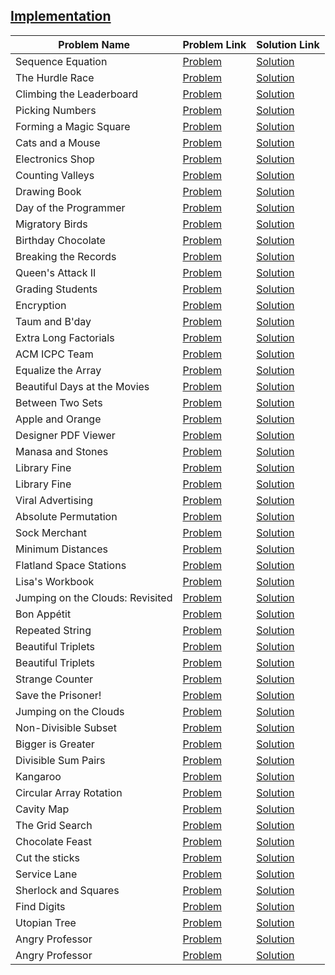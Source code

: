## [Implementation](https://www.hackerrank.com/domains/algorithms/implementation)

Problem Name|Problem Link|Solution Link
---|---|---
Sequence Equation|[Problem](https://www.hackerrank.com/challenges/permutation-equation/problem)|[Solution](./permutation-equation.java)
The Hurdle Race|[Problem](https://www.hackerrank.com/challenges/the-hurdle-race/problem)|[Solution](./the-hurdle-race.py)
Climbing the Leaderboard|[Problem](https://www.hackerrank.com/challenges/climbing-the-leaderboard/problem)|[Solution](./climbing-the-leaderboard.py)
Picking Numbers|[Problem](https://www.hackerrank.com/challenges/picking-numbers/problem)|[Solution](./picking-numbers.py)
Forming a Magic Square|[Problem](https://www.hackerrank.com/challenges/magic-square-forming/problem)|[Solution](./magic-square-forming.py)
Cats and a Mouse|[Problem](https://www.hackerrank.com/challenges/cats-and-a-mouse/problem)|[Solution](./cats-and-a-mouse.py)
Electronics Shop|[Problem](https://www.hackerrank.com/challenges/electronics-shop/problem)|[Solution](./electronics-shop.py)
Counting Valleys|[Problem](https://www.hackerrank.com/challenges/counting-valleys/problem)|[Solution](./counting-valleys.py)
Drawing Book |[Problem](https://www.hackerrank.com/challenges/drawing-book/problem)|[Solution](./drawing-book.py)
Day of the Programmer|[Problem](https://www.hackerrank.com/challenges/day-of-the-programmer/problem)|[Solution](./day-of-the-programmer.py)
Migratory Birds|[Problem](https://www.hackerrank.com/challenges/migratory-birds/problem)|[Solution](./migratory-birds.py)
Birthday Chocolate|[Problem](https://www.hackerrank.com/challenges/the-birthday-bar/problem)|[Solution](./the-birthday-bar.py)
Breaking the Records|[Problem](https://www.hackerrank.com/challenges/breaking-best-and-worst-records/problem)|[Solution](./breaking-best-and-worst-records.php)
Queen's Attack II|[Problem](https://www.hackerrank.com/challenges/queens-attack-2/problem)|[Solution](./queens-attack-2.cpp)
Grading Students|[Problem](https://www.hackerrank.com/challenges/grading/problem)|[Solution](./grading.cpp)
Encryption|[Problem](https://www.hackerrank.com/challenges/encryption/problem)|[Solution](./encryption.java)
Taum and B'day|[Problem](https://www.hackerrank.com/challenges/taum-and-bday/problem)|[Solution](./taum-and-bday.cpp)
Extra Long Factorials|[Problem](https://www.hackerrank.com/challenges/extra-long-factorials/problem)|[Solution](./extra-long-factorials.java)|[C++ Solution](./extra-long-factorials.cpp)
ACM ICPC Team|[Problem](https://www.hackerrank.com/challenges/acm-icpc-team/problem)|[Solution](./acm-icpc-team.cpp)
Equalize the Array|[Problem](https://www.hackerrank.com/challenges/equality-in-a-array/problem)|[Solution](./equality-in-a-array.php)
Beautiful Days at the Movies|[Problem](https://www.hackerrank.com/challenges/beautiful-days-at-the-movies/problem)|[Solution](./beautiful-days-at-the-movies.cpp)
Between Two Sets|[Problem](https://www.hackerrank.com/challenges/between-two-sets/problem)|[Solution](./between-two-sets.cpp)
Apple and Orange|[Problem](https://www.hackerrank.com/challenges/apple-and-orange/problem)|[Solution](./apple-and-orange.cpp)
Designer PDF Viewer|[Problem](https://www.hackerrank.com/challenges/designer-pdf-viewer/problem)|[Solution](./designer-pdf-viewer.cpp)
Manasa and Stones|[Problem](https://www.hackerrank.com/challenges/manasa-and-stones/problem)|[Solution](./manasa-and-stones.php)
Library Fine|[Problem](https://www.hackerrank.com/challenges/library-fine/problem)|[Solution](./library-fine.py)
Library Fine|[Problem](https://www.hackerrank.com/challenges/library-fine/problem)|[Solution](./library-fine.php)
Viral Advertising|[Problem](https://www.hackerrank.com/challenges/strange-advertising/problem)|[Solution](./strange-advertising.py)
Absolute Permutation|[Problem](https://www.hackerrank.com/challenges/absolute-permutation/problem)|[Solution](./absolute-permutation.cpp)
Sock Merchant|[Problem](https://www.hackerrank.com/challenges/sock-merchant/problem)|[Solution](./sock-merchant.cpp)
Minimum Distances|[Problem](https://www.hackerrank.com/challenges/minimum-distances/problem)|[Solution](./minimum-distances.cpp)
Flatland Space Stations|[Problem](https://www.hackerrank.com/challenges/flatland-space-stations/problem)|[Solution](./flatland-space-stations.cpp)
Lisa's Workbook|[Problem](https://www.hackerrank.com/challenges/lisa-workbook/problem)|[Solution](./lisa-workbook.cpp)
Jumping on the Clouds: Revisited|[Problem](https://www.hackerrank.com/challenges/jumping-on-the-clouds-revisited/problem)|[Solution](./jumping-on-the-clouds-revisited.php)
Bon Appétit|[Problem](https://www.hackerrank.com/challenges/bon-appetit/problem)|[Solution](./bon-appetit.php)
Repeated String|[Problem](https://www.hackerrank.com/challenges/repeated-string/problem)|[Solution](./repeated-string.php)
Beautiful Triplets|[Problem](https://www.hackerrank.com/challenges/beautiful-triplets/problem)|[Solution](./beautiful-triplets.php)
Beautiful Triplets|[Problem](https://www.hackerrank.com/challenges/beautiful-triplets/problem)|[Solution](./beautiful-triplets.php)
Strange Counter|[Problem](https://www.hackerrank.com/challenges/strange-code/problem)|[Solution](./strange-code.php)
Save the Prisoner!|[Problem](https://www.hackerrank.com/challenges/save-the-prisoner/problem)|[Solution](./save-the-prisoner.c)
Jumping on the Clouds|[Problem](https://www.hackerrank.com/challenges/jumping-on-the-clouds/problem)|[Solution](./jumping-on-the-clouds.php)
Non-Divisible Subset|[Problem](https://www.hackerrank.com/challenges/non-divisible-subset/problem)|[Solution](./non-divisible-subset.php)
Bigger is Greater|[Problem](https://www.hackerrank.com/challenges/bigger-is-greater/problem)|[Solution](./bigger-is-greater.php)
Divisible Sum Pairs|[Problem](https://www.hackerrank.com/challenges/divisible-sum-pairs/problem)|[Solution](./divisible-sum-pairs.c)
Kangaroo|[Problem](https://www.hackerrank.com/challenges/kangaroo/problem)|[Solution](./kangaroo.py)
Circular Array Rotation|[Problem](https://www.hackerrank.com/challenges/circular-array-rotation/problem)|[Solution](./circular-array-rotation.c)
Cavity Map|[Problem](https://www.hackerrank.com/challenges/cavity-map/problem)|[Solution](./cavity-map.php)
The Grid Search|[Problem](https://www.hackerrank.com/challenges/the-grid-search/problem)|[Solution](./the-grid-search.cpp)
Chocolate Feast |[Problem](https://www.hackerrank.com/challenges/chocolate-feast/problem)|[Solution](./chocolate-feast.php)
Cut the sticks|[Problem](https://www.hackerrank.com/challenges/cut-the-sticks/problem)|[Solution](./cut-the-sticks.php)
Service Lane|[Problem](https://www.hackerrank.com/challenges/service-lane/problem)|[Solution](./service-lane.py)
Sherlock and Squares|[Problem](https://www.hackerrank.com/challenges/sherlock-and-squares/problem)|[Solution](./sherlock-and-squares.java)
Find Digits|[Problem](https://www.hackerrank.com/challenges/find-digits/problem)|[Solution](./find-digits.py)
Utopian Tree|[Problem](https://www.hackerrank.com/challenges/utopian-tree/problem)|[Solution](./utopian-tree.java)
Angry Professor|[Problem](https://www.hackerrank.com/challenges/angry-professor/problem)|[Solution](./angry-professor.java)
Angry Professor|[Problem](https://www.hackerrank.com/challenges/angry-professor/problem)|[Solution](./angry-professor.java)
